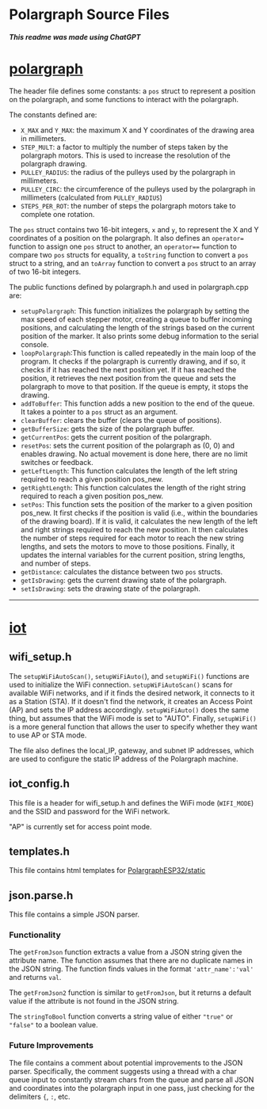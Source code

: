 # Polargraph Source Files
##### ***This readme was made using ChatGPT***


# [polargraph](/polargraph/)
The header file defines some constants: a `pos` struct to represent a position on the polargraph, and some functions to interact with the polargraph.

The constants defined are:

- `X_MAX` and `Y_MAX`: the maximum X and Y coordinates of the drawing area in millimeters.
- `STEP_MULT`: a factor to multiply the number of steps taken by the polargraph motors. This is used to increase the resolution of the polargraph drawing.
- `PULLEY_RADIUS`: the radius of the pulleys used by the polargraph in millimeters.
- `PULLEY_CIRC`: the circumference of the pulleys used by the polargraph in millimeters (calculated from `PULLEY_RADIUS`)
- `STEPS_PER_ROT`: the number of steps the polargraph motors take to complete one rotation.

The `pos` struct contains two 16-bit integers, `x` and `y`, to represent the X and Y coordinates of a position on the polargraph. It also defines an `operator=` function to assign one `pos` struct to another, an `operator==` function to compare two `pos` structs for equality, a `toString` function to convert a `pos` struct to a string, and an `toArray` function to convert a `pos` struct to an array of two 16-bit integers.

The public functions defined by polargraph.h and used in polargraph.cpp are:

- `setupPolargraph`:  This function initializes the polargraph by setting the max speed of each stepper motor, creating a queue to buffer incoming positions, and calculating the length of the strings based on the current position of the marker. It also prints some debug information to the serial console.
- `loopPolargraph`:This function is called repeatedly in the main loop of the program. It checks if the polargraph is currently drawing, and if so, it checks if it has reached the next position yet. If it has reached the position, it retrieves the next position from the queue and sets the polargraph to move to that position. If the queue is empty, it stops the drawing.
- `addToBuffer`: This function adds a new position to the end of the queue. It takes a pointer to a `pos` struct as an argument.
- `clearBuffer`: clears the buffer (clears the queue of positions).
- `getBufferSize`: gets the size of the polargraph buffer.
- `getCurrentPos`: gets the current position of the polargraph.
- `resetPos`: sets the current position of the polargraph as (0, 0) and enables drawing. No actual movement is done here, there are no limit switches or feedback.
- `getLeftLength`: This function calculates the length of the left string required to reach a given position pos_new.
- `getRightLength`: This function calculates the length of the right string required to reach a given position pos_new.
- `setPos`: This function sets the position of the marker to a given position pos_new. It first checks if the position is valid (i.e., within the boundaries of the drawing board). If it is valid, it calculates the new length of the left and right strings required to reach the new position. It then calculates the number of steps required for each motor to reach the new string lengths, and sets the motors to move to those positions. Finally, it updates the internal variables for the current position, string lengths, and number of steps.
- `getDistance`: calculates the distance between two `pos` structs.
- `getIsDrawing`: gets the current drawing state of the polargraph.
- `setIsDrawing`: sets the drawing state of the polargraph.

_________________________

# [iot](/iot/)


## wifi_setup.h

The `setupWiFiAutoScan()`, `setupWiFiAuto(`), and `setupWiFi()` functions are used to initialize the WiFi connection. `setupWiFiAutoScan()` scans for available WiFi networks, and if it finds the desired network, it connects to it as a Station (STA). If it doesn't find the network, it creates an Access Point (AP) and sets the IP address accordingly. `setupWiFiAuto()` does the same thing, but assumes that the WiFi mode is set to "AUTO". Finally, `setupWiFi()` is a more general function that allows the user to specify whether they want to use AP or STA mode.

The file also defines the local_IP, gateway, and subnet IP addresses, which are used to configure the static IP address of the Polargraph machine.
## iot_config.h
This file is a header for wifi_setup.h and defines the WiFi mode (`WIFI_MODE`) and the SSID and password for the WiFi network.

"AP" is currently set for access point mode.



## templates.h
This file contains html templates for [PolargraphESP32/static](../static)



## json.parse.h

This file contains a simple JSON parser.

### Functionality

The `getFromJson` function extracts a value from a JSON string given the attribute name. The function assumes that there are no duplicate names in the JSON string. The function finds values in the format `'attr_name':'val'` and returns `val`. 

The `getFromJson2` function is similar to `getFromJson`, but it returns a default value if the attribute is not found in the JSON string.

The `stringToBool` function converts a string value of either `"true"` or `"false"` to a boolean value.

### Future Improvements

The file contains a comment about potential improvements to the JSON parser. Specifically, the comment suggests using a thread with a char queue input to constantly stream chars from the queue and parse all JSON and coordinates into the polargraph input in one pass, just checking for the delimiters `{`, `:`, etc.
